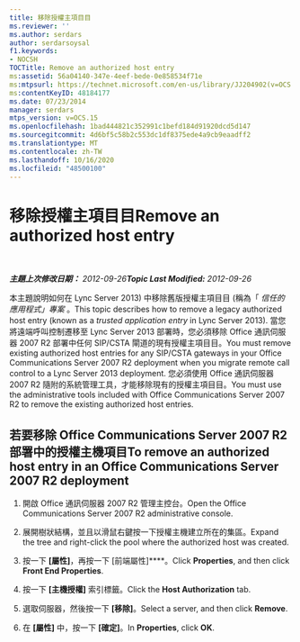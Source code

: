 ```yaml
---
title: 移除授權主項目目
ms.reviewer: ''
ms.author: serdars
author: serdarsoysal
f1.keywords:
- NOCSH
TOCTitle: Remove an authorized host entry
ms:assetid: 56a04140-347e-4eef-bede-0e858534f71e
ms:mtpsurl: https://technet.microsoft.com/en-us/library/JJ204902(v=OCS.15)
ms:contentKeyID: 48184177
ms.date: 07/23/2014
manager: serdars
mtps_version: v=OCS.15
ms.openlocfilehash: 1bad444821c352991c1befd184d91920dcd5d147
ms.sourcegitcommit: 4d6bf5c58b2c553dc1df8375ede4a9cb9eaadff2
ms.translationtype: MT
ms.contentlocale: zh-TW
ms.lasthandoff: 10/16/2020
ms.locfileid: "48500100"
---
```

# <a name="remove-an-authorized-host-entry"></a><span data-ttu-id="301f7-102">移除授權主項目目</span><span class="sxs-lookup"><span data-stu-id="301f7-102">Remove an authorized host entry</span></span>

<div data-xmlns="http://www.w3.org/1999/xhtml">

<div class="topic" data-xmlns="http://www.w3.org/1999/xhtml" data-msxsl="urn:schemas-microsoft-com:xslt" data-cs="https://msdn.microsoft.com/">

<div data-asp="https://msdn2.microsoft.com/asp">



</div>

<div id="mainSection">

<div id="mainBody">

<span> </span>

<span data-ttu-id="301f7-103">_**主題上次修改日期：** 2012-09-26_</span><span class="sxs-lookup"><span data-stu-id="301f7-103">_**Topic Last Modified:** 2012-09-26_</span></span>

<span data-ttu-id="301f7-104">本主題說明如何在 Lync Server 2013) 中移除舊版授權主項目目 (稱為「 *信任的應用程式」專案* 。</span><span class="sxs-lookup"><span data-stu-id="301f7-104">This topic describes how to remove a legacy authorized host entry (known as a *trusted application entry* in Lync Server 2013).</span></span> <span data-ttu-id="301f7-105">當您將遠端呼叫控制遷移至 Lync Server 2013 部署時，您必須移除 Office 通訊伺服器 2007 R2 部署中任何 SIP/CSTA 閘道的現有授權主項目目。</span><span class="sxs-lookup"><span data-stu-id="301f7-105">You must remove existing authorized host entries for any SIP/CSTA gateways in your Office Communications Server 2007 R2 deployment when you migrate remote call control to a Lync Server 2013 deployment.</span></span> <span data-ttu-id="301f7-106">您必須使用 Office 通訊伺服器 2007 R2 隨附的系統管理工具，才能移除現有的授權主項目目。</span><span class="sxs-lookup"><span data-stu-id="301f7-106">You must use the administrative tools included with Office Communications Server 2007 R2 to remove the existing authorized host entries.</span></span>

<div>

## <a name="to-remove-an-authorized-host-entry-in-an-office-communications-server-2007-r2-deployment"></a><span data-ttu-id="301f7-107">若要移除 Office Communications Server 2007 R2 部署中的授權主機項目</span><span class="sxs-lookup"><span data-stu-id="301f7-107">To remove an authorized host entry in an Office Communications Server 2007 R2 deployment</span></span>

1.  <span data-ttu-id="301f7-108">開啟 Office 通訊伺服器 2007 R2 管理主控台。</span><span class="sxs-lookup"><span data-stu-id="301f7-108">Open the Office Communications Server 2007 R2 administrative console.</span></span>

2.  <span data-ttu-id="301f7-109">展開樹狀結構，並且以滑鼠右鍵按一下授權主機建立所在的集區。</span><span class="sxs-lookup"><span data-stu-id="301f7-109">Expand the tree and right-click the pool where the authorized host was created.</span></span>

3.  <span data-ttu-id="301f7-110">按一下 **[屬性]**，再按一下 [前端屬性]\*\*\*\*。</span><span class="sxs-lookup"><span data-stu-id="301f7-110">Click **Properties**, and then click **Front End Properties**.</span></span>

4.  <span data-ttu-id="301f7-111">按一下 **[主機授權]** 索引標籤。</span><span class="sxs-lookup"><span data-stu-id="301f7-111">Click the **Host Authorization** tab.</span></span>

5.  <span data-ttu-id="301f7-112">選取伺服器，然後按一下 **[移除]**。</span><span class="sxs-lookup"><span data-stu-id="301f7-112">Select a server, and then click **Remove**.</span></span>

6.  <span data-ttu-id="301f7-113">在 **[屬性]** 中，按一下 **[確定]**。</span><span class="sxs-lookup"><span data-stu-id="301f7-113">In **Properties**, click **OK**.</span></span>

</div>

</div>

<span> </span>

</div>

</div>

</div>

